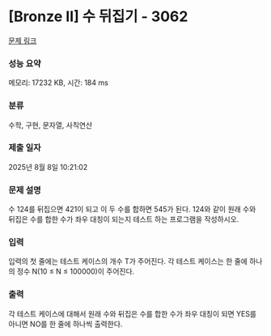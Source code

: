 # [Bronze II] 수 뒤집기 - 3062 

[문제 링크](https://www.acmicpc.net/problem/3062) 

### 성능 요약

메모리: 17232 KB, 시간: 184 ms

### 분류

수학, 구현, 문자열, 사칙연산

### 제출 일자

2025년 8월 8일 10:21:02

### 문제 설명

<p>수 124를 뒤집으면 421이 되고 이 두 수를 합하면 545가 된다. 124와 같이 원래 수와 뒤집은 수를 합한 수가 좌우 대칭이 되는지 테스트 하는 프로그램을 작성하시오.</p>

### 입력 

 <p>입력의 첫 줄에는 테스트 케이스의 개수 T가 주어진다. 각 테스트 케이스는 한 줄에 하나의 정수 N(10 ≤ N ≤ 100000)이 주어진다.</p>

### 출력 

 <p>각 테스트 케이스에 대해서 원래 수와 뒤집은 수를 합한 수가 좌우 대칭이 되면 YES를 아니면 NO를 한 줄에 하나씩 출력한다.</p>

